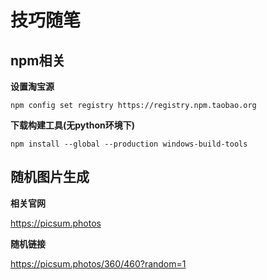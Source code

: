 # 技巧随笔

## npm相关

**设置淘宝源**

```git
npm config set registry https://registry.npm.taobao.org
```

**下载构建工具(无python环境下)**

```
npm install --global --production windows-build-tools
```

## 随机图片生成

**相关官网**

https://picsum.photos

**随机链接**

https://picsum.photos/360/460?random=1

